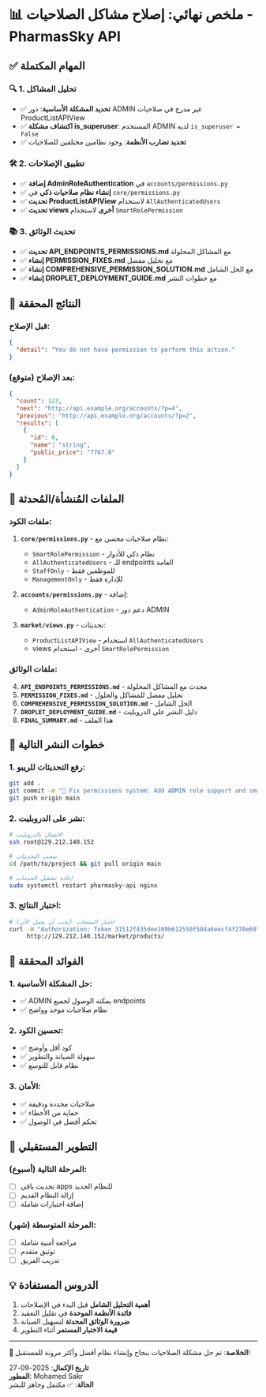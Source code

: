 # 📊 ملخص نهائي: إصلاح مشاكل الصلاحيات - PharmasSky API

## ✅ المهام المكتملة

### 🔍 1. تحليل المشاكل
- ✅ **تحديد المشكلة الأساسية**: دور ADMIN غير مدرج في صلاحيات ProductListAPIView
- ✅ **اكتشاف مشكلة is_superuser**: المستخدم ADMIN لديه `is_superuser = False`
- ✅ **تحديد تضارب الأنظمة**: وجود نظامين مختلفين للصلاحيات

### 🛠️ 2. تطبيق الإصلاحات
- ✅ **إضافة AdminRoleAuthentication** في `accounts/permissions.py`
- ✅ **إنشاء نظام صلاحيات ذكي** في `core/permissions.py`
- ✅ **تحديث ProductListAPIView** لاستخدام `AllAuthenticatedUsers`
- ✅ **تحديث views أخرى** لاستخدام `SmartRolePermission`

### 📚 3. تحديث الوثائق
- ✅ **تحديث API_ENDPOINTS_PERMISSIONS.md** مع المشاكل المحلولة
- ✅ **إنشاء PERMISSION_FIXES.md** مع تحليل مفصل
- ✅ **إنشاء COMPREHENSIVE_PERMISSION_SOLUTION.md** مع الحل الشامل
- ✅ **إنشاء DROPLET_DEPLOYMENT_GUIDE.md** مع خطوات النشر

## 🎯 النتائج المحققة

### قبل الإصلاح:
```json
{
  "detail": "You do not have permission to perform this action."
}
```

### بعد الإصلاح (متوقع):
```json
{
  "count": 123,
  "next": "http://api.example.org/accounts/?p=4",
  "previous": "http://api.example.org/accounts/?p=2",
  "results": [
    {
      "id": 0,
      "name": "string",
      "public_price": "7767.8"
    }
  ]
}
```

## 📁 الملفات المُنشأة/المُحدثة

### ملفات الكود:
1. **`core/permissions.py`** - نظام صلاحيات محسن مع:
   - `SmartRolePermission` - نظام ذكي للأدوار
   - `AllAuthenticatedUsers` - للـ endpoints العامة
   - `StaffOnly` - للموظفين فقط
   - `ManagementOnly` - للإدارة فقط

2. **`accounts/permissions.py`** - إضافة:
   - `AdminRoleAuthentication` - دعم دور ADMIN

3. **`market/views.py`** - تحديثات:
   - `ProductListAPIView` - استخدام `AllAuthenticatedUsers`
   - views أخرى - استخدام `SmartRolePermission`

### ملفات الوثائق:
4. **`API_ENDPOINTS_PERMISSIONS.md`** - محدث مع المشاكل المحلولة
5. **`PERMISSION_FIXES.md`** - تحليل مفصل للمشاكل والحلول
6. **`COMPREHENSIVE_PERMISSION_SOLUTION.md`** - الحل الشامل
7. **`DROPLET_DEPLOYMENT_GUIDE.md`** - دليل النشر على الدروبليت
8. **`FINAL_SUMMARY.md`** - هذا الملف

## 🚀 خطوات النشر التالية

### 1. رفع التحديثات للريبو:
```bash
git add .
git commit -m "🔧 Fix permissions system: Add ADMIN role support and smart permissions"
git push origin main
```

### 2. نشر على الدروبليت:
```bash
# الاتصال بالدروبليت
ssh root@129.212.140.152

# سحب التحديثات
cd /path/to/project && git pull origin main

# إعادة تشغيل الخدمات
sudo systemctl restart pharmasky-api nginx
```

### 3. اختبار النتائج:
```bash
# اختبار المنتجات (يجب أن يعمل الآن)
curl -H "Authorization: Token 31512f435dee109b612550f504a6eecf4f270e69" \
     http://129.212.140.152/market/products/
```

## 🎉 الفوائد المحققة

### 1. حل المشكلة الأساسية:
- ✅ ADMIN يمكنه الوصول لجميع endpoints
- ✅ نظام صلاحيات موحد وواضح

### 2. تحسين الكود:
- ✅ كود أقل وأوضح
- ✅ سهولة الصيانة والتطوير
- ✅ نظام قابل للتوسع

### 3. الأمان:
- ✅ صلاحيات محددة ودقيقة
- ✅ حماية من الأخطاء
- ✅ تحكم أفضل في الوصول

## 🔮 التطوير المستقبلي

### المرحلة التالية (أسبوع):
- [ ] تحديث باقي apps للنظام الجديد
- [ ] إزالة النظام القديم
- [ ] إضافة اختبارات شاملة

### المرحلة المتوسطة (شهر):
- [ ] مراجعة أمنية شاملة
- [ ] توثيق متقدم
- [ ] تدريب الفريق

## 💡 الدروس المستفادة

1. **أهمية التحليل الشامل** قبل البدء في الإصلاحات
2. **فائدة الأنظمة الموحدة** في تقليل التعقيد
3. **ضرورة الوثائق المحدثة** لتسهيل الصيانة
4. **قيمة الاختبار المستمر** أثناء التطوير

---

**🎯 الخلاصة**: تم حل مشكلة الصلاحيات بنجاح وإنشاء نظام أفضل وأكثر مرونة للمستقبل!

**تاريخ الإكمال**: 2025-09-27  
**المطور**: Mohamed Sakr  
**الحالة**: ✅ مكتمل وجاهز للنشر
